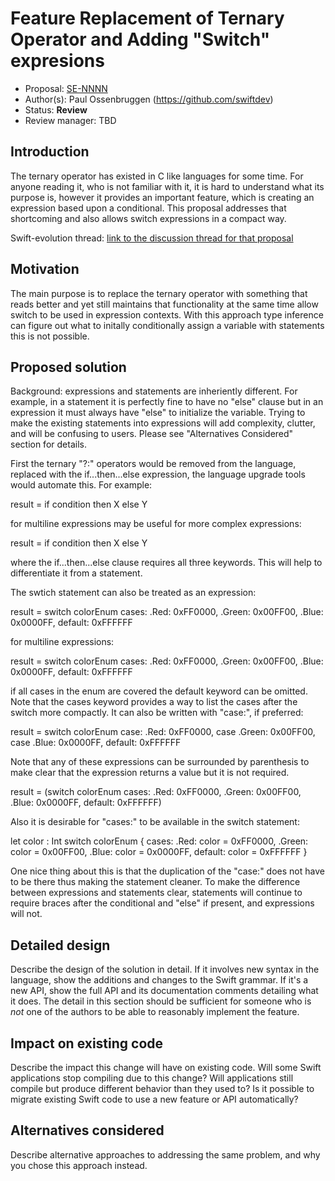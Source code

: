 # Feature Replacement of Ternary Operator and Adding "Switch" expresions 

* Proposal: [SE-NNNN](https://github.com/apple/swift-evolution/blob/master/proposals/NNNN-name.md)
* Author(s): Paul Ossenbruggen (https://github.com/swiftdev)
* Status: **Review**
* Review manager: TBD

## Introduction

The ternary operator has existed in C like languages for some time. For anyone reading it, who is not familiar with it, it is hard to understand what its purpose is, however it provides an important feature, which is creating an expression based upon a conditional. This proposal addresses that shortcoming and also allows switch expressions in a compact way.   

Swift-evolution thread: [link to the discussion thread for that proposal](https://lists.swift.org/pipermail/swift-evolution/Week-of-Mon-20151207/000810.html)

## Motivation

The main purpose is to replace the ternary operator with something that reads better and yet still maintains that functionality at the same time allow switch to be used in expression contexts. With this approach type inference can figure out what to initally conditionally assign a variable with statements this is not possible. 

## Proposed solution

Background: expressions and statements are inheriently different. For example, in a statement it is perfectly fine to have no "else" clause but in an expression it must always have "else" to initialize the variable. Trying to make the existing statements into expressions will add complexity, clutter, and will be confusing to users. Please see "Alternatives Considered" section for details. 

First the ternary "?:" operators would be removed from the language, replaced with the if...then...else expression, the language upgrade tools would automate this. For example:

  result = if condition then X else Y 
  
for multiline expressions may be useful for more complex expressions:

  result = if condition 
        then X 
        else Y 
  
where the if...then...else clause requires all three keywords. This will help to differentiate it from a statement. 

The swtich statement can also be treated as an expression: 

  result = switch colorEnum cases: .Red: 0xFF0000, .Green: 0x00FF00, .Blue: 0x0000FF, default: 0xFFFFFF  
  
for multiline expressions:

  result = switch colorEnum 
    cases:  .Red: 0xFF0000, 
            .Green: 0x00FF00, 
            .Blue: 0x0000FF,
    default: 0xFFFFFF  
  
if all cases in the enum are covered the default keyword can be omitted. Note that the cases keyword provides a way to list the cases after the switch more compactly. It can also be written with "case:", if preferred: 

  result = switch colorEnum case: .Red: 0xFF0000, case .Green: 0x00FF00, case .Blue: 0x0000FF, default: 0xFFFFFF  
  
Note that any of these expressions can be surrounded by parenthesis to make clear that the expression returns a value but it is not required. 

  result = (switch colorEnum cases: .Red: 0xFF0000, .Green: 0x00FF00, .Blue: 0x0000FF, default: 0xFFFFFF)  

Also it is desirable for "cases:" to be available in the switch statement: 

  let color : Int
  switch colorEnum { 
    cases:  .Red: color = 0xFF0000,
            .Green: color = 0x00FF00,
            .Blue: color = 0x0000FF,
    default: color = 0xFFFFFF
  }

One nice thing about this is that the duplication of the "case:" does not have to be there thus making the statement cleaner. 
To make the difference between expressions and statements clear, statements will continue to require braces after the conditional and "else" if present, and expressions will not. 

## Detailed design

Describe the design of the solution in detail. If it involves new
syntax in the language, show the additions and changes to the Swift
grammar. If it's a new API, show the full API and its documentation
comments detailing what it does. The detail in this section should be
sufficient for someone who is *not* one of the authors to be able to
reasonably implement the feature.

## Impact on existing code

Describe the impact this change will have on existing code. Will some
Swift applications stop compiling due to this change? Will applications still
compile but produce different behavior than they used to? Is it
possible to migrate existing Swift code to use a new feature or API
automatically?

## Alternatives considered

Describe alternative approaches to addressing the same problem, and
why you chose this approach instead.

